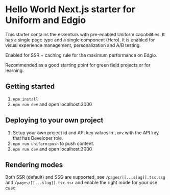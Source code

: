 # Hello World Next.js starter for Uniform and Edgio

This starter contains the essentials with pre-enabled Uniform capabilities. It has a single page type and a single component (Hero). It is enabled for visual experience management, personalization and A/B testing.

Enabled for SSR + caching rule for the maximum performance on Edgio.

Recommended as a good starting point for green field projects or for learning.

## Getting started

1. `npm install`
1. `npm run dev` and open localhost:3000

## Deploying to your own project

1. Setup your own project id and API key values in `.env` with the API key that has Developer role.
2. `npm run uniform:push` to push content.
3. `npm run dev` and open localhost:3000

## Rendering modes
Both SSR (default) and SSG are supported, see `/pages/[[...slug]].tsx.ssg` and `/pages/[[...slug]].tsx.ssr` and enable the right mode for your use case.